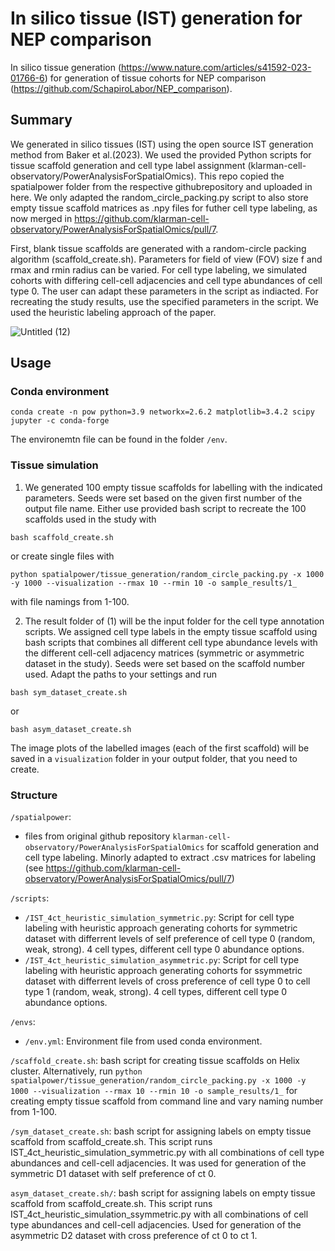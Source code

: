 # In silico tissue (IST) generation for NEP comparison
In silico tissue generation (https://www.nature.com/articles/s41592-023-01766-6) for generation of tissue cohorts for NEP comparison (https://github.com/SchapiroLabor/NEP_comparison). 

## Summary
We generated in silico tissues (IST) using the open source IST generation method from Baker et al.(2023). We used the provided Python scripts for tissue scaffold generation and cell type label assignment (klarman-cell-observatory/PowerAnalysisForSpatialOmics). This repo copied the spatialpower folder from the respective githubrepository and uploaded in here. We only adapted the random_circle_packing.py script to also store empty tissue scaffold matrices as .npy files for futher cell type labeling, as now merged in https://github.com/klarman-cell-observatory/PowerAnalysisForSpatialOmics/pull/7.

First, blank tissue scaffolds are generated with a random-circle packing algorithm (scaffold_create.sh). Parameters for field of view (FOV) size f and rmax and rmin radius can be varied. For cell type labeling, we simulated cohorts with differing cell-cell adjacencies and cell type abundances of cell type 0. The user can adapt these parameters in the script as indiacted. For recreating the study results, use the specified parameters in the script. We used the heuristic labeling approach of the paper.

![Untitled (12)](https://github.com/SchapiroLabor/IST_generation_SCNA/assets/94467188/369c2058-3b94-4c98-86e5-4f0a3f1980dd)


## Usage

### Conda environment
`conda create -n pow python=3.9 networkx=2.6.2 matplotlib=3.4.2 scipy jupyter -c conda-forge`

The environemtn file can be found in the folder `/env`. 


### Tissue simulation
1. We generated 100 empty tissue scaffolds for labelling with the indicated parameters. Seeds were set based on the given first number of the output file name. Either use provided bash script to recreate the 100 scaffolds used in the study
with 

`bash scaffold_create.sh` 

or create single files with 

`python spatialpower/tissue_generation/random_circle_packing.py -x 1000 -y 1000 --visualization --rmax 10 --rmin 10 -o sample_results/1_` 

with file namings from 1-100.

2. The result folder of (1) will be the input folder for the cell type annotation scripts. We assigned cell type labels in the empty tissue scaffold using bash scripts that combines all different cell type abundance levels with the different cell-cell adjacency matrices (symmetric or asymmetric dataset in the study). Seeds were set based on the scaffold number used. Adapt the paths to your settings and run

`bash sym_dataset_create.sh`

or

`bash asym_dataset_create.sh`

The image plots of the labelled images (each of the first scaffold) will be saved in a `visualization` folder in your output folder, that you need to create. 


### Structure

`/spatialpower`:
- files from original github repository `klarman-cell-observatory/PowerAnalysisForSpatialOmics` for scaffold generation and cell type labeling. Minorly adapted to extract .csv matrices for labeling (see https://github.com/klarman-cell-observatory/PowerAnalysisForSpatialOmics/pull/7)

`/scripts`:
- `/IST_4ct_heuristic_simulation_symmetric.py`: Script for cell type labeling with heuristic approach generating cohorts for symmetric dataset with differrent levels of self preference of cell type 0 (random, weak, strong). 4 cell types, different cell type 0 abundance options. 
- `/IST_4ct_heuristic_simulation_asymmetric.py`: Script for cell type labeling with heuristic approach generating cohorts for ssymmetric dataset with differrent levels of cross preference of cell type 0 to cell  type 1 (random, weak, strong). 4 cell types, different cell type 0 abundance options.

`/envs`:
- `/env.yml`: Environment file from used conda environment.


`/scaffold_create.sh`: bash script for creating tissue scaffolds on Helix cluster. Alternatively, run `python spatialpower/tissue_generation/random_circle_packing.py -x 1000 -y 1000 --visualization --rmax 10 --rmin 10 -o sample_results/1_` for creating empty tissue scaffold from command line and vary naming number from 1-100.


`/sym_dataset_create.sh`: bash script for assigning labels on empty tissue scaffold from scaffold_create.sh. This script runs IST_4ct_heuristic_simulation_symmetric.py with all combinations of cell type abundances and cell-cell adjacencies. It was used for generation of the symmetric D1 dataset with self preference of ct 0. 


`asym_dataset_create.sh/`: bash script for assigning labels on empty tissue scaffold from scaffold_create.sh. This script runs IST_4ct_heuristic_simulation_ssymmetric.py with all combinations of cell type abundances and cell-cell adjacencies. Used for generation of the asymmetric D2 dataset with cross preference of ct 0 to ct 1. 